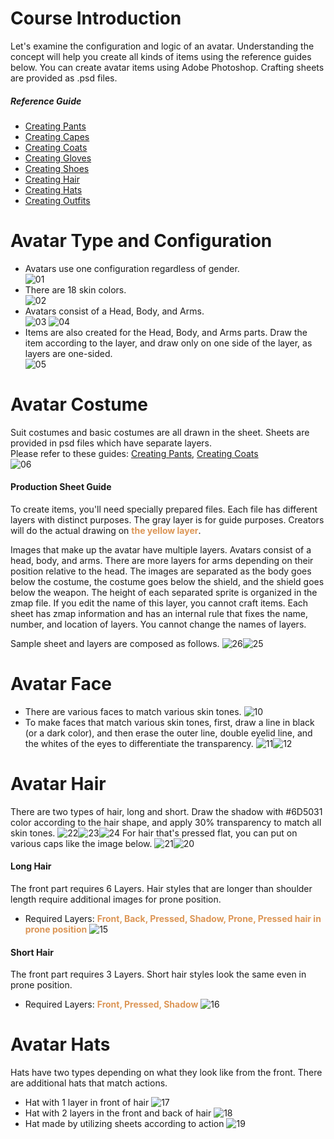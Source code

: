 # Course Introduction 
Let's examine the configuration and logic of an avatar. Understanding the concept will help you create all kinds of items using the reference guides below. 
You can create avatar items using Adobe Photoshop. Crafting sheets are provided as .psd files.
##### Reference Guide
* [Creating Pants](/docs?postId=584{"target":"_self"})
* [Creating Capes](/docs?postId=585{"target":"_self"})
* [Creating Coats](/docs?postId=586{"target":"_self"})
* [Creating Gloves](/docs?postId=587{"target":"_self"})
* [Creating Shoes](/docs?postId=583{"target":"_self"})
* [Creating Hair](/docs?postId=657{"target":"_self"})
* [Creating Hats](/docs?postId=592{"target":"_self"})
* [Creating Outfits](/docs/?postId=1042{"target":"_self"})
# Avatar Type and Configuration
* Avatars use one configuration regardless of gender.<br>![01](https://mod-file.dn.nexoncdn.co.kr/bbs/1645599045163ccc2935448284dc8a4bf416dddb0dc0f.gif "01")
* There are 18 skin colors.<br>![02](https://mod-file.dn.nexoncdn.co.kr/bbs/164559906683366b8775726e848979b8ae26b139185bf.gif "02")
* Avatars consist of a Head, Body, and Arms.<br>![03](https://mod-file.dn.nexoncdn.co.kr/bbs/16455990991107dd9fc17151646c3b43934bbea7b7e48.gif "03") ![04](https://mod-file.dn.nexoncdn.co.kr/bbs/1656562325832bf59276bc41f4f8cac5f4245ae8a71d7.png "04")
* Items are also created for the Head, Body, and Arms parts. Draw the item according to the layer, and draw only on one side of the layer, as layers are one-sided.<br>![05](https://mod-file.dn.nexoncdn.co.kr/bbs/1656562341085cff05d9389cc4c5c9ff1699c4e69eba0.gif "06")
# Avatar Costume
Suit costumes and basic costumes are all drawn in the sheet. Sheets are provided in psd files which have separate layers.<br>Please refer to these guides: [Creating Pants](/docs?postId=584{"target":"_self"}), [Creating Coats](/docs?postId=586{"target":"_self"})<br>![06](https://mod-file.dn.nexoncdn.co.kr/bbs/16455992831750c17309e8c164dd582a5a3e7de378694.gif "06")
#### Production Sheet Guide
To create items, you'll need specially prepared files. Each file has different layers with distinct purposes.
The gray layer is for guide purposes. Creators will do the actual drawing on <span style="color: #dc9656">**the yellow layer**</span>.

Images that make up the avatar have multiple layers. Avatars consist of a head, body, and arms. There are more layers for arms depending on their position relative to the head. 
The images are separated as the body goes below the costume, the costume goes below the shield, and the shield goes below the weapon. The height of each separated sprite is organized in the zmap file. If you edit the name of this layer, you cannot craft items.
Each sheet has zmap information and has an internal rule that fixes the name, number, and location of layers. You cannot change the names of layers.

Sample sheet and layers are composed as follows.
![26](https://mod-file.dn.nexoncdn.co.kr/bbs/16456098529897d1257963fee4195847d88ea72c39bf9.png{"width":"450px"} "26")![25](https://mod-file.dn.nexoncdn.co.kr/bbs/1645609844102aade2f41f8144232b2d35fd5318a6bef.png "25")    
# Avatar Face
* There are various faces to match various skin tones.
![10](https://mod-file.dn.nexoncdn.co.kr/bbs/1645608336694ccb878c41f2c4e409756ebf0fb5feb31.gif "10")
* To make faces that match various skin tones, first, draw a line in black (or a dark color), and then erase the outer line, double eyelid line, and the whites of the eyes to differentiate the transparency.
![11](https://mod-file.dn.nexoncdn.co.kr/bbs/164560843607021a6e8aec7ec45d3bc4162389238585b.gif "11")![12](https://mod-file.dn.nexoncdn.co.kr/bbs/1645608450343ea9e7a33235f48e08b7fded4924960f4.gif "12")
# Avatar Hair 
There are two types of hair, long and short.
Draw the shadow with #6D5031 color according to the hair shape, and apply 30% transparency to match all skin tones.
![22](https://mod-file.dn.nexoncdn.co.kr/bbs/16456096534270fee743409094561820666e6aed2fe56.gif "22")![23](https://mod-file.dn.nexoncdn.co.kr/bbs/1645609664691b243cbfb8cb44544972f03fac255bcbf.gif "23")![24](https://mod-file.dn.nexoncdn.co.kr/bbs/1645609675823dabb15759fd0454a9b75286fee4d5864.gif "24")
For hair that's pressed flat, you can put on various caps like the image below.
![21](https://mod-file.dn.nexoncdn.co.kr/bbs/164560961847630710d0ba78a48119c7793a2212f3f4e.gif "21")![20](https://mod-file.dn.nexoncdn.co.kr/bbs/1645609600856ad0518160caa4e01a1b00d34d77b7bea.gif "20")
#### Long Hair
The front part requires 6 Layers. Hair styles that are longer than shoulder length require additional images for prone position.
* Required Layers: <span style="color: #dc9656">**Front, Back, Pressed, Shadow, Prone, Pressed hair in prone position**</span>
![15](https://mod-file.dn.nexoncdn.co.kr/bbs/1656562362823d8cca002173b48cba4214f8da0034541.png "15")
#### Short Hair
The front part requires 3 Layers. Short hair styles look the same even in prone position.
* Required Layers: <span style="color: #dc9656">**Front, Pressed, Shadow**</span>
![16](https://mod-file.dn.nexoncdn.co.kr/bbs/16565623953131f5297a811134fc9aa053cac47c57f33.png "16")
# Avatar Hats
Hats have two types depending on what they look like from the front. There are additional hats that match actions.

* Hat with 1 layer in front of hair
![17](https://mod-file.dn.nexoncdn.co.kr/bbs/1656562411232fccbc00feee74548bcd4e0c542e9e2ca.gif "17")
* Hat with 2 layers in the front and back of hair
![18](https://mod-file.dn.nexoncdn.co.kr/bbs/16565624265193e5e0ab49c784e63b7c007fece27fb24.gif "18")
* Hat made by utilizing sheets according to action
![19](https://mod-file.dn.nexoncdn.co.kr/bbs/16456087096046eb7438793364ede8186282bdca75a61.gif "19")
